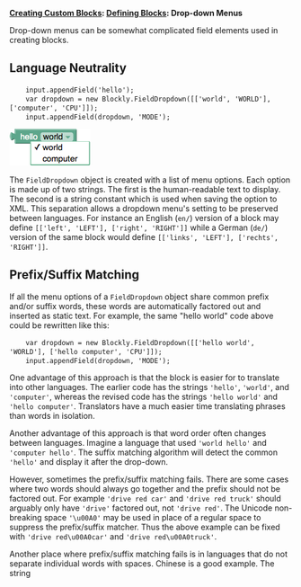 **[Creating Custom Blocks](CustomBlocks): [Defining Blocks](DefiningBlocks): Drop-down Menus**

Drop-down menus can be somewhat complicated field elements used in creating blocks.

## Language Neutrality

```
    input.appendField('hello');
    var dropdown = new Blockly.FieldDropdown([['world', 'WORLD'], ['computer', 'CPU']]);
    input.appendField(dropdown, 'MODE');
```
![](appendFieldDropdown.png)

The ` FieldDropdown ` object is created with a list of menu options.  Each option is made up of two strings.  The first is the human-readable text to display.  The second is a string constant which is used when saving the option to XML.  This separation allows a dropdown menu's setting to be preserved between languages.  For instance an English (` en/ `) version of a block may define ` [['left', 'LEFT'], ['right', 'RIGHT']] ` while a German (` de/ `) version of the same block would define ` [['links', 'LEFT'], ['rechts', 'RIGHT']] `.

## Prefix/Suffix Matching

If all the menu options of a ` FieldDropdown ` object share common prefix and/or suffix words, these words are automatically factored out and inserted as static text.  For example, the same "hello world" code above could be rewritten like this:

```
    var dropdown = new Blockly.FieldDropdown([['hello world', 'WORLD'], ['hello computer', 'CPU']]);
    input.appendField(dropdown, 'MODE');
```

One advantage of this approach is that the block is easier for to translate into other languages.  The earlier code has the strings ` 'hello' `, ` 'world' `, and ` 'computer' `, whereas the revised code has the strings ` 'hello world' ` and ` 'hello computer' `.  Translators have a much easier time translating phrases than words in isolation.

Another advantage of this approach is that word order often changes between languages.  Imagine a language that used ` 'world hello' ` and ` 'computer hello' `.  The suffix matching algorithm will detect the common ` 'hello' ` and display it after the drop-down.

However, sometimes the prefix/suffix matching fails.  There are some cases where two words should always go together and the prefix should not be factored out.  For example ` 'drive red car' ` and ` 'drive red truck' ` should arguably only have ` 'drive' ` factored out, not ` 'drive red' `.  The Unicode non-breaking space ` '\u00A0' ` may be used in place of a regular space to suppress the prefix/suffix matcher.  Thus the above example can be fixed with ` 'drive red\u00A0car' ` and ` 'drive red\u00A0truck' `.

Another place where prefix/suffix matching fails is in languages that do not separate individual words with spaces.  Chinese is a good example.  The string
